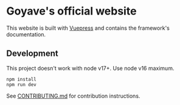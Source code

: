# Goyave's official website

This website is built with [Vuepress](https://vuepress.vuejs.org/) and contains the framework's documentation.

## Development

This project doesn't work with node v17+. Use node v16 maximum.

```
npm install
npm run dev
```

See [CONTRIBUTING.md](.github/CONTRIBUTING.md) for contribution instructions.